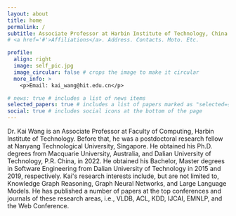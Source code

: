 ```yaml
---
layout: about
title: home
permalink: /
subtitle: Associate Professor at Harbin Institute of Technology, China 
# <a href='#'>Affiliations</a>. Address. Contacts. Moto. Etc.

profile:
  align: right
  image: self_pic.jpg
  image_circular: false # crops the image to make it circular
  more_info: >
    <p>Email: kai_wang@hit.edu.cn</p>

# news: true # includes a list of news items
selected_papers: true # includes a list of papers marked as "selected={true}"
social: true # includes social icons at the bottom of the page
---
```


Dr. Kai Wang is an Associate Professor at Faculty of Computing, Harbin Institute of Technology. Before that, he was a postdoctoral research fellow at Nanyang Technological University, Singapore. He obtained his Ph.D. degrees from Macquarie University, Australia, and Dalian University of Technology, P.R. China, in 2022. He obtained his Bachelor, Master degrees in Software Engineering from Dalian University of Technology in 2015 and 2019, respectively. Kai's research interests include, but are not limited to, Knowledge Graph Reasoning, Graph Neural Networks, and Large Language Models. He has published a number of papers at the top conferences and journals of these research areas, i.e., VLDB, ACL, KDD, IJCAI, EMNLP, and the Web Conference.
